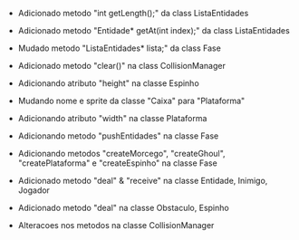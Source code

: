 - Adicionado metodo "int getLength();" da class ListaEntidades
- Adicionado metodo "Entidade* getAt(int index);" da class ListaEntidades
- Mudado metodo "ListaEntidades* lista;" da class Fase
- Adicionado metodo "clear()" na class CollisionManager
- Adicionando atributo "height" na classe Espinho
- Mudando nome e sprite da classe "Caixa" para "Plataforma"
- Adicionando atributo "width" na classe Plataforma
- Adicionando metodo "pushEntidades" na classe Fase
- Adicionando metodos "createMorcego", "createGhoul", "createPlataforma" e "createEspinho" na classe Fase

- Adicionado metodo "deal" & "receive" na classe Entidade, Inimigo, Jogador
- Adicionado metodo "deal" na classe Obstaculo, Espinho
- Alteracoes nos metodos na classe CollisionManager